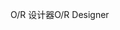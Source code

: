 <span data-ttu-id="b8830-101">O/R 设计器</span><span class="sxs-lookup"><span data-stu-id="b8830-101">O/R Designer</span></span>